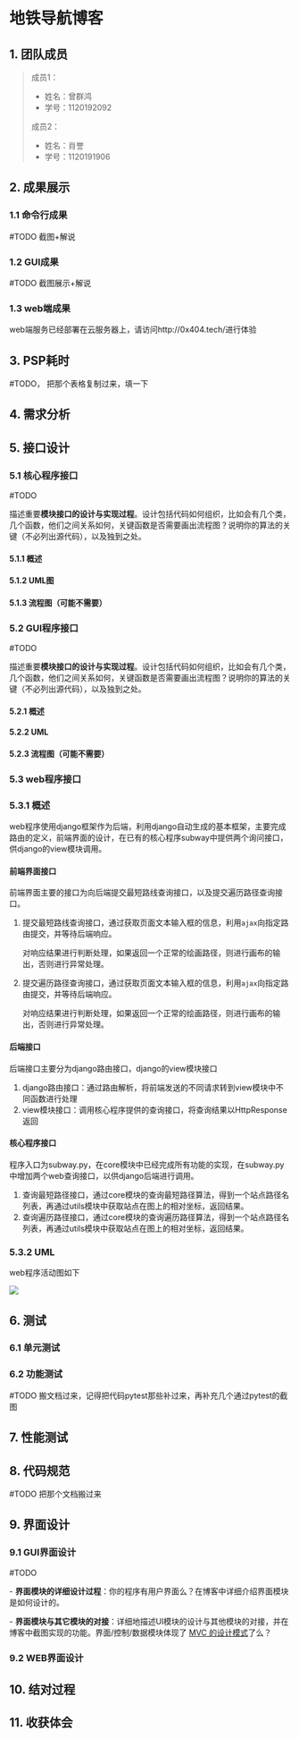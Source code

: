 # 地铁导航博客



## 1. 团队成员

> 成员1：
>
> * 姓名：曾群鸿
> * 学号：1120192092
>
> 成员2：
>
> * 姓名：肖誉
> * 学号：1120191906



## 2. 成果展示

### 1.1 命令行成果

#TODO 截图+解说

### 1.2 GUI成果

#TODO 截图展示+解说

### 1.3 web端成果

web端服务已经部署在云服务器上，请访问http://0x404.tech/进行体验



## 3. PSP耗时

#TODO， 把那个表格复制过来，填一下



## 4. 需求分析



## 5. 接口设计

### 5.1 核心程序接口

#TODO

描述重要**模块接口的设计与实现过程**。设计包括代码如何组织，比如会有几个类，几个函数，他们之间关系如何，关键函数是否需要画出流程图？说明你的算法的关键（不必列出源代码），以及独到之处。

#### 5.1.1 概述

#### 5.1.2 UML图

#### 5.1.3 流程图（可能不需要）

### 5.2 GUI程序接口

#TODO

描述重要**模块接口的设计与实现过程**。设计包括代码如何组织，比如会有几个类，几个函数，他们之间关系如何，关键函数是否需要画出流程图？说明你的算法的关键（不必列出源代码），以及独到之处。

#### 5.2.1 概述

#### 5.2.2 UML

#### 5.2.3 流程图（可能不需要）

### 5.3 web程序接口

### 5.3.1 概述

web程序使用django框架作为后端，利用django自动生成的基本框架，主要完成路由的定义，前端界面的设计，在已有的核心程序subway中提供两个询问接口，供django的view模块调用。

#### 前端界面接口

前端界面主要的接口为向后端提交最短路线查询接口，以及提交遍历路径查询接口。

1. 提交最短路线查询接口，通过获取页面文本输入框的信息，利用`ajax`向指定路由提交，并等待后端响应。

   对响应结果进行判断处理，如果返回一个正常的绘画路径，则进行画布的输出，否则进行异常处理。

2. 提交遍历路径查询接口，通过获取页面文本输入框的信息，利用`ajax`向指定路由提交，并等待后端响应。

   对响应结果进行判断处理，如果返回一个正常的绘画路径，则进行画布的输出，否则进行异常处理。

#### 后端接口

后端接口主要分为django路由接口，django的view模块接口

1. django路由接口：通过路由解析，将前端发送的不同请求转到view模块中不同函数进行处理
2. view模块接口：调用核心程序提供的查询接口，将查询结果以HttpResponse返回

#### 核心程序接口

程序入口为subway.py，在core模块中已经完成所有功能的实现，在subway.py中增加两个web查询接口，以供django后端进行调用。

1. 查询最短路径接口，通过core模块的查询最短路径算法，得到一个站点路径名列表，再通过utils模块中获取站点在图上的相对坐标，返回结果。
2. 查询遍历路径接口，通过core模块的查询遍历路径算法，得到一个站点路径名列表，再通过utils模块中获取站点在图上的相对坐标，返回结果。

### 5.3.2 UML

web程序活动图如下

![](http://image-hosting-404.oss-cn-beijing.aliyuncs.com/img/web_pic1.png)

## 6. 测试

### 6.1 单元测试

### 6.2 功能测试

#TODO 搬文档过来，记得把代码pytest那些补过来，再补充几个通过pytest的截图



## 7. 性能测试



## 8. 代码规范

#TODO 把那个文档搬过来



## 9. 界面设计

### 9.1 GUI界面设计

#TODO

\- **界面模块的详细设计过程**：你的程序有用户界面么？在博客中详细介绍界面模块是如何设计的。

\- **界面模块与其它模块的对接**：详细地描述UI模块的设计与其他模块的对接，并在博客中截图实现的功能。界面/控制/数据模块体现了 [MVC 的设计模式](https://en.wikipedia.org/wiki/Model–view–controller)了么？

### 9.2 WEB界面设计





## 10. 结对过程



## 11. 收获体会